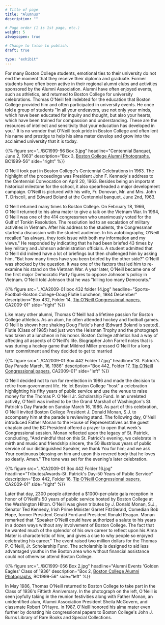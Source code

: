 ```yaml
---
# Title of page
title: "Alumnus"
description: ""

# Page order (1 is 1st page, etc.)
weight: 5
alwaysopen: true

# Change to false to publish.
draft: true

type: "exhibit"
---
```


For many Boston College students, emotional ties to their university do not end the moment that they receive their diploma and graduate. Former students have often been active in their regional alumni clubs and activities sponsored by the Alumni Association. Alumni have often enjoyed events, such as athletics, and returned to Boston College for university celebrations. Thomas O'Neill felt indebted for the education that Boston College provided him and often participated in university events. He once told a group of students "In all your endeavors, use not only your minds, which have been educated for inquiry and thought, but also your hearts, which have been trained for compassion and understanding. These are the resources of intellect and sensitivity that your education has developed in you." It is no wonder that O'Neill took pride in Boston College and often lent his name and prestige to help his alma mater develop and grow into the acclaimed university that it is today.

{{% figure src="../BC1999-56 Box 3.jpg"
           headline="Centennial Banquet, June 2, 1963"
           description="Box 3, [Boston College Alumni Photographs](https://bc-primo.hosted.exlibrisgroup.com/permalink/f/l6ucgu/ALMA-BC21427600420001021), BC1999-56"
           side="right" %}}

O'Neill took part in Boston College's Centennial Celebrations in 1963. The highlight of the proceedings was President John F. Kennedy's address to the Centennial Convocation on April 20, 1963. Besides being an important historical milestone for the school, it also spearheaded a major development campaign. O'Neill is pictured with his wife, Fr. Donovan, Mr. and Mrs. John T. Driscoll, and Edward Boland at the Centennial banquet, June 2nd, 1963.

O'Neill returned many times to Boston College. On February 18, 1966, O'Neill returned to his alma mater to give a talk on the Vietnam War. In 1964, O'Neill was one of the 414 congressmen who unanimously voted for the Gulf of Tonkin Resolution. The resolution led to an escalation of military activities in Vietnam. After his address to the students, the Congressman started a discussion with the student audience. In his autobiography, O'Neill recalled "as always, they took issue with both my information and my views." He responded by indicating that he had been briefed 43 times by key military and Johnson administration officials. A student admitted that O'Neill did indeed have a lot of briefings but then challenged him by asking him, "But how many times have you been briefed by the other side?" O'Neill was shocked by the question. It was one of the factors that led him to re-examine his stand on the Vietnam War. A year later, O'Neill became one of the first major Democratic Party figures to oppose Johnson's policy in Vietnam. O'Neill told Johnson that he was "killing too many Democrats."

{{% figure src="../CA2009-01 box 432 folder 14.jpg"
           headline="Sports-Football-Boston College-Doug Flutie Luncheon, 1984 December"
           description="Box 432, Folder 14, [Tip O'Neill Congressional papers](https://bc-primo.hosted.exlibrisgroup.com/permalink/f/l6ucgu/ALMA-BC21339013100001021), CA2009-01" side="right" %}}

Like many other alumni, Thomas O'Neill had a lifetime passion for Boston College athletics. As an alum, he often attended hockey and football games. O'Neill is shown here shaking Doug Flutie's hand (Edward Boland is seated). Flutie (Class of 1985) had just won the Heisman Trophy and the photograph was taken at a luncheon in his honor. Boston College athletics had a way of affecting all aspects of O'Neill's life. Biographer John Farrell notes that is was during a hockey game that Mildred Miller pressed O'Neill for a long term commitment and they decided to get to married

{{% figure src="../CA2009-01 Box 442 Folder 17.jpg"
           headline="St. Patrick's Day Parade March, 16, 1986"
           description="Box 442, Folder 17, [Tip O'Neill Congressional papers](https://bc-primo.hosted.exlibrisgroup.com/permalink/f/l6ucgu/ALMA-BC21339013100001021), CA2009-01" side="left" %}}

O'Neill decided not to run for re-election in 1986 and made the decision to retire from government life. He let Boston College "host" a celebration highlighting his fifty years of public service and use the venue to raise money for the Thomas P. O'Neill Jr. Scholarship Fund. In an unrelated activity, O'Neill was invited to be the Grand Marshall of Washington's St. Patrick's Day Parade on Sunday March 16, 1986. As part of this celebration, O'Neill invited Boston College President J. Donald Monan, S.J. to accompany him at the parade's reviewing stand. The following day, O'Neill introduced Father Monan to the House of Representatives as the guest chaplain and the BC President offered a prayer to open that week's Congressional session. Monan reflected upon the legacy of St. Patrick, concluding, "And mindful that on this St. Patrick's evening, we celebrate in mirth and music and friendship sincere, the 50 illustrious years of public service of our distinguished Speaker, we thank You for him; and we ask Your continuous blessing on him and upon this revered body that he loves so dearly. Amen." The tone was set for the evening's later celebration.

{{% figure src="../CA2009-01 Box 442 Folder 16.jpg"
           headline="Tributes/Awards-St. Patrick's Day-50 Years of Public Service"
           description="Box 442, Folder 16, [Tip O'Neill Congressional papers](https://bc-primo.hosted.exlibrisgroup.com/permalink/f/l6ucgu/ALMA-BC21339013100001021), CA2009-01" side="right" %}}

Later that day, 2300 people attended a $1000-per-plate gala reception in honor of O'Neill's 50 years of public service hosted by Boston College at the Washington Hilton. O'Neill was given tributes by J. Donald Monan, S.J., Senator Ted Kennedy, Irish Prime Minister Garret FitzGerald, Comedian Bob Hope, former President Gerald Ford and President Ronald Reagan. Monan remarked that "Speaker O'Neill could have authorized a salute to his years in a dozen ways without any involvement of Boston College. The fact that he wanted much of the splendor of his own career to reflect upon his Alma Mater is characteristic of him, and gives a clue to why people so enjoyed celebrating his career." The event raised two million dollars for the Thomas P. O'Neill, Jr. Scholarship Fund. The scholarship is designed to aid less advantaged youths in the Boston area who without financial assistance could not otherwise attend Boston College.

{{% figure src="../BC1999-056 Box 2.jpg"
           headline="Alumni Events 'Golden Eagles' Class of 1936"
           description="Box 2, [Boston College Alumni Photographs](https://bc-primo.hosted.exlibrisgroup.com/permalink/f/l6ucgu/ALMA-BC21427600420001021), BC1999-56"
           side="left" %}}

In May 1986, Thomas O'Neill returned to Boston College to take part in the Class of 1936's Fiftieth Anniversary. In the photograph on the left, O'Neill is seen joyfully taking in the reunion festivities along with Father Monan, an unidentified alum, Alumni Association President Sheila McGovern, and classmate Robert O'Hayre. In 1987, O'Neill honored his alma mater even further by donating his congressional papers to Boston College's John J. Burns Library of Rare Books and Special Collections.
